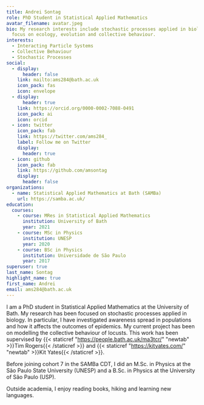 ```yaml
---
title: Andrei Sontag
role: PhD Student in Statistical Applied Mathematics
avatar_filename: avatar.jpeg
bio: My research interests include stochastic processes applied in biology, with
  focus on ecology, evolution and collective behaviour.
interests:
  - Interacting Particle Systems
  - Collective Behaviour
  - Stochastic Processes
social:
  - display:
      header: false
    link: mailto:ams284@bath.ac.uk
    icon_pack: fas
    icon: envelope
  - display:
      header: true
    link: https://orcid.org/0000-0002-7088-0491
    icon_pack: ai
    icon: orcid
  - icon: twitter
    icon_pack: fab
    link: https://twitter.com/ams284_
    label: Follow me on Twitter
    display:
      header: true
  - icon: github
    icon_pack: fab
    link: https://github.com/amsontag
    display:
      header: false
organizations:
  - name: Statistical Applied Mathematics at Bath (SAMBa)
    url: https://samba.ac.uk/
education:
  courses:
    - course: MRes in Statistical Applied Mathematics
      institution: University of Bath
      year: 2021
    - course: MSc in Physics
      institution: UNESP
      year: 2020
    - course: BSc in Physics
      institution: Universidade de São Paulo
      year: 2017
superuser: true
last_name: Sontag
highlight_name: true
first_name: Andrei
email: ams284@bath.ac.uk
---
```

I am a PhD student in Statistical Applied Mathematics at the University of Bath. My research has been focused on stochastic processes applied in biology. In particular, I have investigated awareness spread in populations and how it affects the outcomes of epidemics. My current project has been on modelling the collective behaviour of locusts. This work has been supervised by {{< staticref "https://people.bath.ac.uk/ma3tcr/" "newtab" >}}Tim Rogers{{< /staticref >}} and {{< staticref "https://kityates.com/" "newtab" >}}Kit Yates{{< /staticref >}}.

B﻿efore joining cohort 7 in the SAMBa CDT, I did an M.Sc. in Physics at the São Paulo State University (UNESP) and a B.Sc. in Physics at the University of São Paulo (USP).

O﻿utside academia, I enjoy reading books, hiking and learning new languages.
